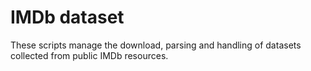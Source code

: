 # IMDb dataset 

These scripts manage the download, parsing and handling of datasets collected from public IMDb resources.
